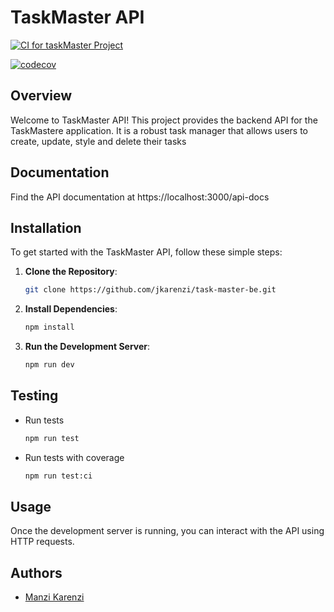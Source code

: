 # TaskMaster API  

[![CI for taskMaster Project](https://github.com/jkarenzi/task-master-be/actions/workflows/CI.yaml/badge.svg)](https://github.com/jkarenzi/task-master-be/actions/workflows/CI.yaml)

[![codecov](https://codecov.io/gh/jkarenzi/task-master-be/graph/badge.svg?token=U0Z9YSSFFH)](https://codecov.io/gh/jkarenzi/task-master-be)

## Overview

Welcome to TaskMaster API! This project provides the backend API for the TaskMastere application. It is a robust task manager that allows users to create, update, style and delete their tasks

## Documentation

Find the API documentation at https://localhost:3000/api-docs

## Installation

To get started with the TaskMaster API, follow these simple steps:

1. **Clone the Repository**:

   ```bash
   git clone https://github.com/jkarenzi/task-master-be.git
   ```

2. **Install Dependencies**:

   ```bash
   npm install
   ```

3. **Run the Development Server**:
   ```bash
   npm run dev
   ```

## Testing

- Run tests

  ```bash
  npm run test
  ```

- Run tests with coverage

  ```bash
  npm run test:ci
  ```

## Usage

Once the development server is running, you can interact with the API using HTTP requests.

## Authors

- [Manzi Karenzi](https://github.com/jkarenzi)